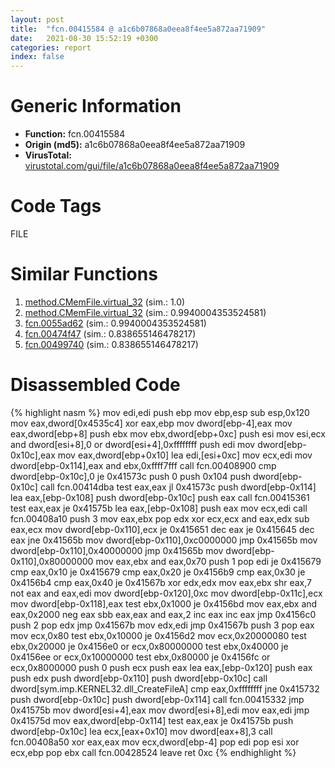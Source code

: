 ```yaml
---
layout: post
title:  "fcn.00415584 @ a1c6b07868a0eea8f4ee5a872aa71909"
date:   2021-08-30 15:52:19 +0300
categories: report
index: false
---
```


# Generic Information
- **Function:** fcn.00415584
- **Origin (md5):** a1c6b07868a0eea8f4ee5a872aa71909
- **VirusTotal:** [virustotal.com/gui/file/a1c6b07868a0eea8f4ee5a872aa71909][virustotal_ref]

# Code Tags
<span class="tag" id="FILE">FILE</span>


# Similar Functions

1. [method.CMemFile.virtual\_32][similar_1_ref] (sim.: 1.0)
2. [method.CMemFile.virtual\_32][similar_2_ref] (sim.: 0.9940004353524581)
3. [fcn.0055ad62][similar_3_ref] (sim.: 0.9940004353524581)
4. [fcn.00474f47][similar_4_ref] (sim.: 0.838655146478217)
5. [fcn.00499740][similar_5_ref] (sim.: 0.838655146478217)


# Disassembled Code

{% highlight nasm %}
mov edi,edi
push ebp
mov ebp,esp
sub esp,0x120
mov eax,dword[0x4535c4]
xor eax,ebp
mov dword[ebp-4],eax
mov eax,dword[ebp+8]
push ebx
mov ebx,dword[ebp+0xc]
push esi
mov esi,ecx
and dword[esi+8],0
or dword[esi+4],0xffffffff
push edi
mov dword[ebp-0x10c],eax
mov eax,dword[ebp+0x10]
lea edi,[esi+0xc]
mov ecx,edi
mov dword[ebp-0x114],eax
and ebx,0xffff7fff
call fcn.00408900
cmp dword[ebp-0x10c],0
je 0x41573c
push 0
push 0x104
push dword[ebp-0x10c]
call fcn.00414dba
test eax,eax
jl 0x41573c
push dword[ebp-0x114]
lea eax,[ebp-0x108]
push dword[ebp-0x10c]
push eax
call fcn.00415361
test eax,eax
je 0x41575b
lea eax,[ebp-0x108]
push eax
mov ecx,edi
call fcn.00408a10
push 3
mov eax,ebx
pop edx
xor ecx,ecx
and eax,edx
sub eax,ecx
mov dword[ebp-0x110],ecx
je 0x415651
dec eax
je 0x415645
dec eax
jne 0x41565b
mov dword[ebp-0x110],0xc0000000
jmp 0x41565b
mov dword[ebp-0x110],0x40000000
jmp 0x41565b
mov dword[ebp-0x110],0x80000000
mov eax,ebx
and eax,0x70
push 1
pop edi
je 0x415679
cmp eax,0x10
je 0x415679
cmp eax,0x20
je 0x4156b9
cmp eax,0x30
je 0x4156b4
cmp eax,0x40
je 0x41567b
xor edx,edx
mov eax,ebx
shr eax,7
not eax
and eax,edi
mov dword[ebp-0x120],0xc
mov dword[ebp-0x11c],ecx
mov dword[ebp-0x118],eax
test ebx,0x1000
je 0x4156bd
mov eax,ebx
and eax,0x2000
neg eax
sbb eax,eax
and eax,2
inc eax
inc eax
jmp 0x4156c0
push 2
pop edx
jmp 0x41567b
mov edx,edi
jmp 0x41567b
push 3
pop eax
mov ecx,0x80
test ebx,0x10000
je 0x4156d2
mov ecx,0x20000080
test ebx,0x20000
je 0x4156e0
or ecx,0x80000000
test ebx,0x40000
je 0x4156ee
or ecx,0x10000000
test ebx,0x80000
je 0x4156fc
or ecx,0x8000000
push 0
push ecx
push eax
lea eax,[ebp-0x120]
push eax
push edx
push dword[ebp-0x110]
push dword[ebp-0x10c]
call dword[sym.imp.KERNEL32.dll_CreateFileA]
cmp eax,0xffffffff
jne 0x415732
push dword[ebp-0x10c]
push dword[ebp-0x114]
call fcn.00415332
jmp 0x41575b
mov dword[esi+4],eax
mov dword[esi+8],edi
mov eax,edi
jmp 0x41575d
mov eax,dword[ebp-0x114]
test eax,eax
je 0x41575b
push dword[ebp-0x10c]
lea ecx,[eax+0x10]
mov dword[eax+8],3
call fcn.00408a50
xor eax,eax
mov ecx,dword[ebp-4]
pop edi
pop esi
xor ecx,ebp
pop ebx
call fcn.00428524
leave
ret 0xc
{% endhighlight %}


[similar_1_ref]: /report/method.CMemFile.virtual_32@a1c6b07868a0eea8f4ee5a872aa71909
[similar_2_ref]: /report/method.CMemFile.virtual_32@c60344b51fa39a329b92557d24ff7670
[similar_3_ref]: /report/fcn.0055ad62@c60344b51fa39a329b92557d24ff7670
[similar_4_ref]: /report/fcn.00474f47@f47bfed80cd39ec1aff63db618c8814f
[similar_5_ref]: /report/fcn.00499740@27ac6b5c7fa1ad11790cdc733c25a701
[virustotal_ref]: https://www.virustotal.com/gui/file/a1c6b07868a0eea8f4ee5a872aa71909